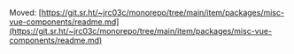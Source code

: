 Moved: [https://git.sr.ht/~jrc03c/monorepo/tree/main/item/packages/misc-vue-components/readme.md](https://git.sr.ht/~jrc03c/monorepo/tree/main/item/packages/misc-vue-components/readme.md)